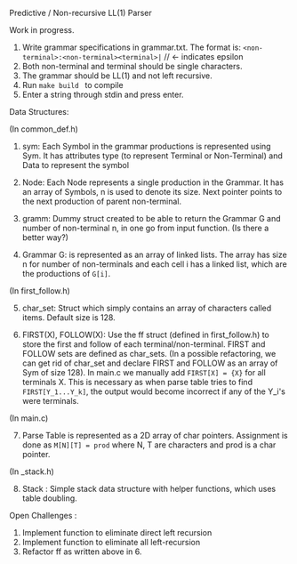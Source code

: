 Predictive / Non-recursive LL(1) Parser

Work in progress.


1. Write grammar specifications in grammar.txt. The format is:
    ``<non-terminal>:<non-terminal><terminal>|``   // <- indicates epsilon
2. Both non-terminal and terminal should be single characters. 
3. The grammar should be LL(1) and not left recursive.
4. Run ```make build ``` to compile
5. Enter a string through stdin and press enter.


Data Structures:

(In common_def.h)

1.  sym: Each Symbol in the grammar productions is represented using Sym. It has attributes type (to represent Terminal or Non-Terminal) and Data to represent the symbol

2.  Node: Each Node represents a single production in the Grammar. It has an array of Symbols, n is used to denote its size. Next pointer points to the next production of parent non-terminal.

3. gramm: Dummy struct created to be able to return the Grammar G and number of non-terminal n, in one go from input function. (Is there a better way?)

4. Grammar G: is represented as an array of linked lists. The array has size n for number of non-terminals and each cell i has a linked list, which are the productions of ``G[i]``.

(In first_follow.h)

5. char_set: Struct which simply contains an array of characters called items. Default size is 128.

6. FIRST(X), FOLLOW(X): Use the ff struct (defined in first_follow.h) to store the first and follow of each terminal/non-terminal. FIRST and FOLLOW sets are defined as char_sets.
(In a possible refactoring, we can get rid of char_set and declare FIRST and FOLLOW as an array of Sym of size 128). In main.c we manually add ``FIRST[X] = {X}`` for all terminals X. This is necessary as when parse table tries to find ``FIRST[Y_1...Y_k]``, the output would become incorrect if any of the Y_i's were terminals.

(In main.c)

7. Parse Table is represented as a 2D array of char pointers. Assignment is done as ``M[N][T] = prod`` where N, T are characters and prod is a char pointer.

(In _stack.h)

8. Stack : Simple stack data structure with helper functions, which uses table doubling.

Open Challenges : 

1. Implement function to eliminate direct left recursion
2. Implement function to eliminate all left-recursion
3. Refactor ff as written above in 6.